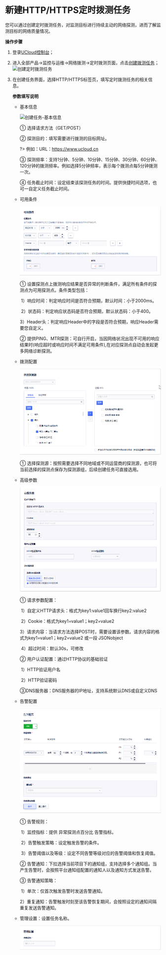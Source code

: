 # 新建HTTP/HTTPS定时拨测任务

您可以通过创建定时拨测任务，对监测目标进行持续主动的网络探测，进而了解监测目标的网络质量情况。

**操作步骤**

1. 登录[UCloud控制台](https://passport.ucloud.cn/#login)；

2. 进入全部产品->监控与运维->网络拨测->定时拨测页面，点击[创建拨测任务](https://console.ucloud.cn/undt/)；
   ![创建定时拨测任务](D:\Documents\GitHub\undt\images\创建任务入口.png)

3. 在创建任务界面，选择HTTP/HTTPS标签页，填写定时拨测任务的相关信息。

   **参数填写说明**

   - 基本信息

     ![创建任务-基本信息](D:\Documents\GitHub\undt\images\创建任务http-基本信息.png)

     ① 选择请求方法（GET/POST）

     ② 探测目的：填写需要进行拨测的目标网址。

     ?> 例如：URL：https://www.ucloud.cn

     ③ 探测频率：支持1分钟、5分钟、10分钟、15分钟、30分钟、60分钟、120分钟的拨测频率。例如选择5分钟频率，表示每个拨测点每5分钟拨测一次。

     ④ 任务截止时间：设定结束该探测任务的时间。提供快捷时间选项，也可一自定义任务截止时间。

   - 可用条件

     ![创建任务-可用条件](../images/创建任务http-可用条件.png)

     ① 设置探测点上拨测响应结果是否异常的判断条件，满足所有条件的探测点为可用探测点。条件类型包括：

     ​	1）响应时间：判定响应时间是否符合预期，默认时间：小于2000ms。
     
     ​	2）状态码：判定响应状态码是否符合预期，默认状态码：小于400。

     ​	3）Header头：判定响应Header中的字段是否符合预期，响应Header需要您自定义。
     
     ② 提供PING、MTR探测：可自行开启，当因网络状况出现不可用的响应结果时(响应超时或响应时间不满足可用条件),在对应探测点自动会发起更多网络诊断探测。
   
   - 拨测配置

     ![选择探测源](../images/创建任务-选择探测源.png)
   
     ① 选择探测源：按照需要选择不同地域或不同运营商的探测源，也可将当前选择的探测点保存为探测源组，后续创建任务可直接选用。
   
   - 高级参数
   
     ![高级参数](../images/http高级参数.png)
   
     ① 请求参数配置：
   
     ​	1）自定义HTTP请求头：格式为key1:value1回车换行key2:value2
   
     ​	2）Cookie：格式为key1=value1；key2=value2
   
     ​	3）请求内容：当请求方法选择POST时，需要设置该参数。请求内容的格式为key1=value1；key2=value2 或一段 JSONobject
   
     ​	4）超过时间：默认30s，可修改
   
     ② 用户认证配置：通过HTTP协议的基础验证

     ​	1）HTTP验证用户名
   
     ​	2）HTTP验证密码
   
     ③DNS服务器：DNS服务器的IP地址，支持系统默认DNS或自定义DNS
   
   - 告警配置
   
     ![告警配置](../images/创建任务http-告警配置.png)
   
     ① 告警规则：
   
     ​	1）监控指标：提供 异常探测点百分比 告警指标。

     ​	2）告警触发策略：设定触发告警的条件。

     ​	3）告警阈值以及等级：设定不同告警等级对应的告警阈值和恢复阈值。

     ② 告警通知：下拉选择当前项目下的通知组，支持选择多个通知组。当产生告警时，会按照平台通知组配置的通知人以及通知方式发送告警。

     ③ 告警通知策略：

     ​	1）单次：仅首次触发告警时发送告警通知。

     ​	2）重复通知：告警触发时刻至该告警恢复期间，会按照设定的通知间隔重复发送告警通知。

   - 管理设置：设置任务名称。
   
     ![创建任务-管理配置](../images/创建任务http-管理配置.png)
